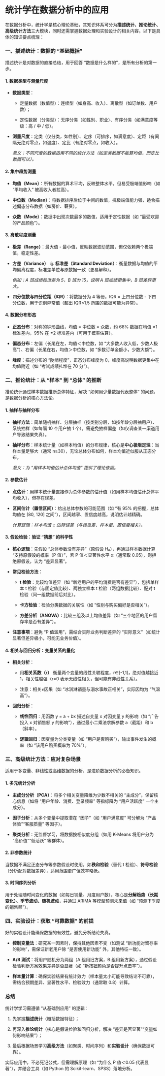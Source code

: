 # 统计学在数据分析中的应用

在数据分析中，统计学是核心理论基础，其知识体系可分为**描述统计、推论统计、高级统计方法**三大模块，同时还需掌握数据处理和实验设计的相关内容。以下是具体的知识要点梳理：

### 一、描述统计：数据的 “基础概括”

描述统计是对数据的直接总结，用于回答 “数据是什么样的”，是所有分析的第一步。

#### 1. 数据类型与测量尺度



*   **数据类型**：


    *   定量数据（数值型）：连续型（如身高、收入）、离散型（如订单数、用户数）；
    
    *   定性数据（分类型）：无序分类（如性别、职业）、有序分类（如满意度等级：高 / 中 / 低）。

*   **测量尺度**：定类（仅分类，如性别）、定序（可排序，如满意度）、定距（有间隔无绝对零点，如温度）、定比（有绝对零点，如收入）。

    *意义：不同尺度的数据适用不同的统计方法（如定类数据不能算均值，而定比数据可以）。*

#### 2. 集中趋势测量



*   **均值（Mean）**：所有数据的算术平均，反映整体水平，但易受极端值影响（如 “平均收入” 被高收入者拉高）。

*   **中位数（Median）**：将数据排序后位于中间的数值，抗极端值能力强，适合描述偏态分布数据（如房价、薪资）。

*   **众数（Mode）**：数据中出现次数最多的数值，适用于定性数据（如 “最受欢迎的产品颜色”）。

#### 3. 离散程度测量



*   **极差（Range）**：最大值 - 最小值，反映数据波动范围，但仅依赖两个极端值，稳定性差。

*   **方差（Variance）** 与 **标准差（Standard Deviation）**：衡量数据与均值的平均偏离程度，标准差单位与原数据一致（更易解释）。

    *例如：A 班成绩标准差为 5，B 班为 15，说明 A 班成绩更集中，B 班差异更大。*

*   **四分位数与四分位距（IQR）**：将数据分为 4 等份，IQR = 上四分位数 - 下四分位数，用于识别异常值（超出 IQR×1.5 范围的数据可能为异常）。

#### 4. 数据分布形态



*   **正态分布**：对称的钟形曲线，均值 = 中位数 = 众数，约 68% 数据在均值 ±1 标准差内，95% 在 ±2 标准差内（可用于概率估算）。

*   **偏态分布**：左偏（长尾在左，均值＜中位数，如 “大多数人收入低，少数人极高”）、右偏（长尾在右，均值＞中位数，如 “多数订单金额小，少数大额”）。

*   **峰度**：描述分布的 “陡峭程度”，正态分布峰度为 0，峰度高说明数据更集中在均值附近（如 “考试成绩扎堆在 70 分”）。

### 二、推论统计：从 “样本” 到 “总体” 的推断

推论统计通过样本数据推断总体特征，解决 “如何用少量数据代表整体” 的问题，是数据分析的核心方法论。

#### 1. 抽样与抽样分布



*   **抽样方法**：简单随机抽样、分层抽样（按类别分层，如按年龄分层抽用户）、系统抽样（如每隔 10 个用户抽 1 个），需避免抽样偏差（如仅调查某一渠道用户导致结果失真）。

*   **抽样分布**：样本统计量（如样本均值）的分布规律，核心是**中心极限定理**：当样本量足够大（通常 n≥30），无论总体分布如何，样本均值近似服从正态分布。

    *意义：为 “用样本均值估计总体均值” 提供了理论依据。*

#### 2. 参数估计



*   **点估计**：用样本统计量直接作为总体参数的估计值（如用样本均值估计总体平均收入），但存在误差。

*   **区间估计（置信区间）**：给出总体参数的可能范围（如 “有 95% 的把握，总体均值在 \[80, 120] 之间”），区间越窄、置信度越高，说明估计越精确。

    *计算逻辑：样本均值 ± 边际误差（与标准差、样本量、置信度相关）。*

#### 3. 假设检验：验证 “猜想” 的科学性



*   **核心逻辑**：先假设 “总体参数没有差异”（原假设 H₀），再通过样本数据计算 “支持原假设的概率（P 值）”，若 P 值＜显著性水平 α（通常取 0.05），则拒绝原假设，认为 “差异显著”。

*   **常见检验方法**：


    *   **t 检验**：比较均值差异（如 “新老用户的平均消费是否有差异”），包括单样本 t 检验（与固定值比较）、两独立样本 t 检验（两组数据比较）、配对 t 检验（同一组数据前后对比）。
    
    *   **卡方检验**：检验分类数据的关联性（如 “性别与购买偏好是否相关”）。
    
    *   **方差分析（ANOVA）**：比较三组及以上均值差异（如 “三个地区的用户留存率是否有差异”）。

*   **注意事项**：避免 “P 值滥用”，需结合实际业务判断差异的 “实际意义”（如统计显著但差异极小，可能无业务价值）。

#### 4. 相关与回归分析：变量关系的量化



*   **相关分析**：


    *   用**相关系数（r）** 衡量两个变量的线性关联程度，r∈\[-1,1]，绝对值越接近 1，相关性越强（r=0 表示无线性相关，但可能有非线性关系）。
    
    *   注意：相关≠因果（如 “冰淇淋销量与溺水事故正相关”，实际因均为 “气温高”）。

*   **回归分析**：


    *   **线性回归**：用函数 y = a + bx 描述自变量 x 对因变量 y 的影响（如 “广告投入 x 对销售额 y 的影响”），通过最小二乘法求解参数 a（截距）和 b（斜率）。
    
    *   **逻辑回归**：因变量为分类变量（如 “用户是否购买”），输出事件发生的概率（如 “该用户购买概率为 70%”）。

### 三、高级统计方法：应对复杂场景

适用于多变量、非线性或高维数据的分析，是进阶数据分析的必备知识。

#### 1. 多元统计分析



*   **主成分分析（PCA）**：将多个相关变量降维为少数不相关的 “主成分”，保留核心信息（如将 “用户年龄、消费、登录频率” 等指标降为 “用户活跃度” 一个主成分）。

*   **因子分析**：从多个变量中提取潜在 “因子”（如 “用户满意度” 可分解为 “产品体验”“客服质量” 等因子）。

*   **聚类分析**：无监督学习，将数据按相似度分组（如用 K-Means 将用户分为 “高价值”“低活跃” 等群体）。

#### 2. 非参数统计

当数据不满足正态分布等参数假设时使用，如**秩和检验**（替代 t 检验）、**符号检验**（分析配对数据差异），适用范围更广但效率略低。

#### 3. 时间序列分析

用于处理随时间变化的数据（如每日销量、月度用户数），核心是**分解趋势（长期变化）、季节波动、随机波动**，并通过 ARIMA 等模型预测未来值（如 “预测下季度的销售额”）。

### 四、实验设计：获取 “可靠数据” 的前提

好的实验设计能确保数据的有效性，避免分析结论失真。



*   **控制变量法**：研究某一因素时，保持其他因素不变（如测试 “新功能对留存率的影响”，需保证新老用户除 “是否使用新功能” 外，其他特征一致）。

*   **A/B 测试**：将用户随机分为两组（A 组用旧方案，B 组用新方案），通过假设检验判断方案效果差异是否显著（如 “新按钮颜色是否提升点击率”）。

*   **样本量计算**：确保实验结果有统计效力（样本量太小可能导致结论不可靠），需结合预期差异、显著性水平、检验效力（通常取 0.8）计算。

### 总结

统计学学习需遵循 “从基础到应用” 的逻辑：



1.  先掌握**描述统计**（概括数据特征）；

2.  再深入**推论统计**（核心是假设检验和回归分析，解决 “差异是否显著”“变量如何影响结果”）；

3.  最后根据场景学习**高级方法**（如聚类、时间序列）和**实验设计**（确保数据可靠）。

实际应用中，不必死记公式，但需理解原理（如 “为什么 P 值＜0.05 代表显著”），并结合工具（如 Python 的 Scikit-learn、SPSS）落地分析。
